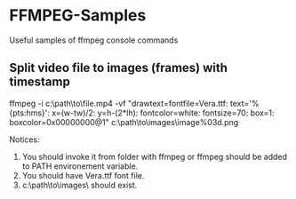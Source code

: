 # FFMPEG-Samples
Useful samples of ffmpeg console commands

## Split video file to images (frames) with timestamp
ffmpeg -i c:\path\to\file.mp4 -vf "drawtext=fontfile=Vera.ttf: text='%{pts\:hms}': x=(w-tw)/2: y=h-(2*lh): fontcolor=white: fontsize=70: box=1: boxcolor=0x00000000@1" c:\path\to\images\image%03d.png

Notices:
1) You should invoke it from folder with ffmpeg or ffmpeg should be added to PATH environement variable.
2) You should have Vera.ttf font file.
3) c:\path\to\images\ should exist.
